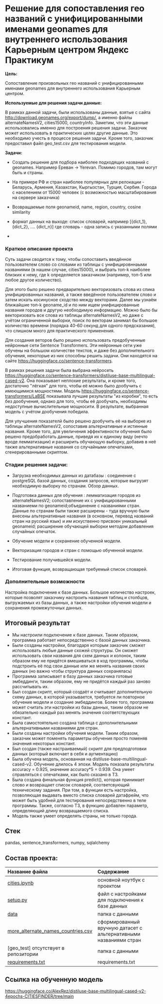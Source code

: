 # Решение для сопоставления гео названий с унифицированными именами geonames для внутреннего использования Карьерным центром Яндекс Практикум

<b>Цель: </b>

Сопоставление произвольных гео названий с унифицированными именами geonames для внутреннего использования Карьерным центром.

<b>Используемые для решения задачи данные:</b>

В рамках данной задачи, были использованы данные, взятые с сайта <a>http://download.geonames.org/export/dump/</a>, а именно файлы alternateNamesV2, cities15000, countryInfo. Заметим, что эти данные использовались именно для построения решения задачи. Заказчик может использовать в практических целях другие данные. Это необходимо учесть в процессе решения задачи. Кроме того, заказчик предоставил файл 
geo_test.csv для тестирования модели. 

<b>Задачи:</b>


- Создать решение для подбора наиболее подходящих названий с geonames. Например Ереван -> Yerevan. Помимо городов, там могут быть и страны.


- На примере РФ и стран наиболее популярных для релокации - Беларусь, Армения, Казахстан, Кыргызстан, Турция, Сербия. Города с населением от 15000 человек (с возможностью масштабирования на сервере заказчика)


- Возвращаемые поля geonameid, name, region, country, cosine similarity
- формат данных на выходе: список словарей, например [{dict_1}, {dict_2}, …. {dict_n}] где словарь - одна запись с указанными полями
- 
### Краткое описание проекта

Суть задачи сводится к тому, чтобы сопоставить введённое пользователем слово со словами из таблицы с унифицировннаыми названиями (в нашем случае, cities15000), и выбрать топ-k наиболее близких к нему, где k определяется заказчиком (например, топ-5 или любое другое количество). 

Для этого было решено предварительно векторизовать слова из спика унифицированных названий, а также введённое пользователем слово и затем искать косинусное сходство между векторами. Далее мы узнаём ближайшие топ-k geoname_id и по ним ищем унифицированные названия городов и другую необходимую информацию. Можно было бы векторизовать все слова из таблицы alternateNamesV2, но даже с учётом ограниченной выборки, поиск по векторам занимал бы большое количество времени (порядка 40-60 секунд для одного предсказания), что слишком много для практического применения.

Для создания веторов было решено использовать предобученные нейронные сети Sentence Transformers. Эти нейронные сети уже обучены на большом количестве текстов, и даже без дополнительного обучения, некоторые из них способны решить задачи. Они находятся на сайте <a>https://huggingface.co/sentence-transformers</a>. 

В рамках решения задачи была выбрана нейросеть <a>https://huggingface.co/sentence-transformers/distiluse-base-multilingual-cased-v2</a>. Она показывает неплохие результаты, и кроме того, достаточно "лёгкая" для того, чтобы её можно было дообучить с имеющимися мощностями. Модель <a>https://huggingface.co/sentence-transformers/LaBSE</a> показывала лучшие результаты "из коробки", то есть без дообучения, однако для того, чтобы её дообучать, необходимы недоступные вычислительные мощносити. В результате, выбранная модель с учётом дообучения победила.

Для улучшения показателй было решено дообучить её на выборке из таблицы alternateNamesV2, сопоставив альтернативные и истинные названия. Кроме того, для увеличения эффективности обучения было решено предобработать данные, приведя их к единому виду (нечто вроде лемматизации) и расширить обучающую выборку, добавив в неё также альтернативные названия со случайными опечатками, сгенерированными скриптом. 

### Стадии решения задачи:

- Загрузка необходимых данных из датабазы : соединение с postgreSQL базой данных, создания запросов, которые выгрузят необходимую выборку по странам. Обзор данных.

- Подготовка данных для обучения : лемматизация городов из alternateNamesV2; сопоставление их с унифицированными названиеми по geonameid;объединение с названиями стран. Данные по странам были также расширены - туда вручную были внесены альтернативные названия (в основном, перевод названий стран на русский язык) и им искуственно присвоен уникальный geonameid; расширение обучающей выборки методом добавления случайных опечаток.

- Обучение модели и сохранение обученной модели.

- Векторизация городов и стран с помощью обученной модели.

- Тестирование получившейся модели.

- Итоговая функция, возвращающая требуемый список словарей.

### Дополнительные возможности 

Настройка подключение к базе данных. Большое количество настроек, которые позволят заказчику настроить названия таблиц и столбцов, выгружаемых из базы данных, а также настройки обучения модели и сохранения промежуточных данных.

## Итоговый результат

- Мы настроили подключение к базе данных. Таким образом, программа работает непосредственно с базой данных заказчика.
- Были созданы настройки, благодаря которым заказчик сможет использовать любые данные схожей структуры. Он сможет использовать свои названия для схем данных и колонок, таким образом ему не придётся вмешиваться в код программы, чтобы подстроить её под свои данные или же менять названия своих данных (но важно чтобы структура данных сохранялась)
- Программа записывает в базу данных заказчика готовые эмбеддинги, таким образом, ему не придётся каждый раз заново рассчитывать их.
- Был создан скрипт, который создаёт и считывает дополнительную схему данных, в которой указывается, требуется ли повторное обучение модели и создание эмбеддингов. Более того, программа может считать эти настройки из базы данных, таким образом не обязательно каждый раз менять значения соответствующих констант.
- Была самостоятельно создана таблица с дополнительными альтернативными названиями для стран.
- Были созданы настройки обучения модели. Таким образом, заказчик может поменять параметры обучения просто поменяв значения некоторых констант.
- Был создан (также настраиваемый) скрипт для предподготовки данных (который включает в себя и аугментацию)
- Была обучена модель, основанная на  distiluse-base-multilingual-cased-v2. Обучение длилось 4 эпохи. Модель показала результаты accuracy = 0.925, значение accuracy*5 = 0.939. Она умеет справляться с опечатками, как было сказано в ТЗ.
- Была создана финальная функция predict(), которая принимает слово и возвращает список словарей, соответсвующий техническому задания. При том, в функции есть настройка, позволяющая выдавать вместо списка словарей датафрейм, что может быть удобней для тестирования непосредственно в теле программы. Также, согласно ТЗ, в функцию добавлен параметр, определяющий длину возвращаемого списка.
- Модель также умеет определять страны, не только города.

## Стек
pandas, sentence_transformers, numpy, sqlalchemy

## Состав проекта:
| **Название файла**  | **Содержание**                            |
|:--------------------|:------------------------------------------|
| [cities.ipynb](https://github.com/AlexReznickenko/city_name_matching/blob/main/cities.ipynb)         | основной ноутбук с проектом |
| [setup.py](https://github.com/AlexReznickenko/city_name_matching/blob/main/setup.py)        | файл с настройками для подключения к базе данных |         |
| [data](https://github.com/AlexReznickenko/city_name_matching/tree/main/data)          | папка с данными |
| [more_alternate_names_countries.csv](https://github.com/AlexReznickenko/city_name_matching/blob/main/data/more_alternate_names_countries.csv)          | сформированный вручную датасет с альтернативными названиями стран 
| [geo_test] отсутствует в репозитории         | папка с данными |
| [requirements.txt](https://github.com/AlexReznickenko/city_name_matching/blob/main/requirements.txt)    | requirements.txt    

## Ссылка на обученную модель
https://huggingface.co/AlexRez/distiluse-base-multilingual-cased-v2-4epochs-CITIESFINDER/tree/main
